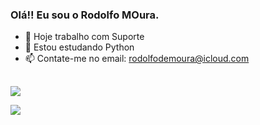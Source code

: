 ### Olá!! Eu sou o Rodolfo MOura.

- 🔭 Hoje trabalho com Suporte
- 🌱 Estou estudando Python
- 📫 Contate-me no email: rodolfodemoura@icloud.com


##

<div>
  
  <a href="https://www.linkedin.com/in/rodolfodemoura" target="_blank"><img src="https://img.shields.io/badge/-LinkedIn-%230077B5?style=for-the-badge&logo=linkedin&logoColor=white" target="_blank"></a>  
  
  <a href="https://instagram.com/rodolfomouraa" target="_blank"><img src="https://img.shields.io/badge/-Instagram-%23E4405F?style=for-the-badge&logo=instagram&logoColor=white" target="_blank"></a> 
  
</div>
